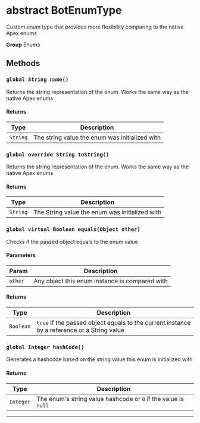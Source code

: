 # abstract BotEnumType

Custom enum type that provides more flexibility comparing to the native Apex enums

**Group** Enums

## Methods

### `global String name()`

Returns the string representation of the enum. Works the same way as the native Apex enums

#### Returns

| Type     | Description                                    |
| -------- | ---------------------------------------------- |
| `String` | The string value the enum was initialized with |

### `global override String toString()`

Returns the string representation of the enum. Works the same way as the native Apex enums

#### Returns

| Type     | Description                                    |
| -------- | ---------------------------------------------- |
| `String` | The String value the enum was initialized with |

### `global virtual Boolean equals(Object other)`

Checks if the passed object equals to the enum value

#### Parameters

| Param   | Description                                    |
| ------- | ---------------------------------------------- |
| `other` | Any object this enum instance is compared with |

#### Returns

| Type      | Description                                                                                 |
| --------- | ------------------------------------------------------------------------------------------- |
| `Boolean` | `true` if the passed object equals to the current instance by a reference or a String value |

### `global Integer hashCode()`

Generates a hashcode based on the string value this enum is initialized with

#### Returns

| Type      | Description                                                    |
| --------- | -------------------------------------------------------------- |
| `Integer` | The enum's string value hashcode or `0` if the value is `null` |

---

